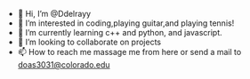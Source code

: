 - 👋 Hi, I’m @Ddelrayy
- 👀 I’m interested in coding,playing guitar,and playing tennis!
- 🌱 I’m currently learning c++ and python, and javascript.
- 💞️ I’m looking to collaborate on projects
- 📫 How to reach me massage me from here or send a mail to doas3031@colorado.edu

<!---
Ddelrayy/Ddelrayy is a ✨ special ✨ repository because its `README.md` (this file) appears on your GitHub profile.
You can click the Preview link to take a look at your changes.
--->
